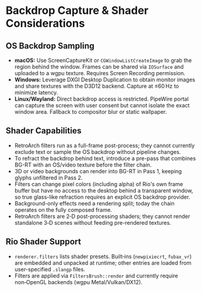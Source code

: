 # Backdrop Capture & Shader Considerations

## OS Backdrop Sampling
- **macOS:** Use ScreenCaptureKit or `CGWindowListCreateImage` to grab the region behind the window. Frames can be shared via `IOSurface` and uploaded to a wgpu texture. Requires Screen Recording permission.
- **Windows:** Leverage DXGI Desktop Duplication to obtain monitor images and share textures with the D3D12 backend. Capture at ≤60 Hz to minimize latency.
- **Linux/Wayland:** Direct backdrop access is restricted. PipeWire portal can capture the screen with user consent but cannot isolate the exact window area. Fallback to compositor blur or static wallpaper.

## Shader Capabilities
- RetroArch filters run as a full-frame post-process; they cannot currently exclude text or sample the OS backdrop without pipeline changes.
- To refract the backdrop behind text, introduce a pre-pass that combines BG-RT with an OS/video texture before the filter chain.
- 3D or video backgrounds can render into BG-RT in Pass 1, keeping glyphs unfiltered in Pass 2.
- Filters can change pixel colors (including alpha) of Rio's own frame buffer but have no access to the desktop behind a transparent window, so true glass-like refraction requires an explicit OS backdrop provider.
- Background-only effects need a rendering split; today the chain operates on the fully composed frame.
- RetroArch filters are 2‑D post-processing shaders; they cannot render standalone 3‑D scenes without feeding pre-rendered textures.

## Rio Shader Support
- `renderer.filters` lists shader presets. Built‑ins (`newpixiecrt`, `fubax_vr`) are embedded and unpacked at runtime; other entries are loaded from user-specified `.slangp` files.
- Filters are applied via `FiltersBrush::render` and currently require non‑OpenGL backends (wgpu Metal/Vulkan/DX12).
